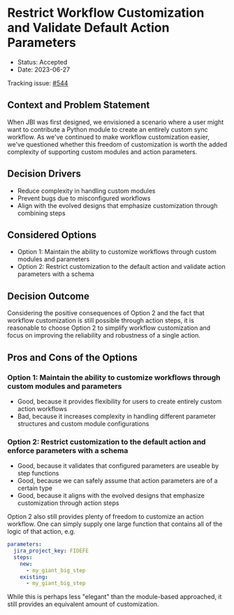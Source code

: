 # Restrict Workflow Customization and Validate Default Action Parameters

- Status: Accepted
- Date: 2023-06-27

Tracking issue: [#544](https://github.com/mozilla/jira-bugzilla-integration/issues/544)

## Context and Problem Statement

When JBI was first designed, we envisioned a scenario where a user might want to contribute a Python module to create an entirely custom sync workflow. As we've continued to make workflow customization easier, we've questioned whether this freedom of customization is worth the added complexity of supporting custom modules and action parameters.

## Decision Drivers

- Reduce complexity in handling custom modules
- Prevent bugs due to misconfigured workflows
- Align with the evolved designs that emphasize customization through combining steps

## Considered Options

- Option 1: Maintain the ability to customize workflows through custom modules and parameters
- Option 2: Restrict customization to the default action and validate action parameters with a schema

## Decision Outcome

Considering the positive consequences of Option 2 and the fact that workflow customization is still possible through action steps, it is reasonable to choose Option 2 to simplify workflow customization and focus on improving the reliability and robustness of a single action.

## Pros and Cons of the Options

### Option 1: Maintain the ability to customize workflows through custom modules and parameters

- Good, because it provides flexibility for users to create entirely custom action workflows
- Bad, because it increases complexity in handling different parameter structures and custom module configurations

### Option 2: Restrict customization to the default action and enforce parameters with a schema

- Good, because it validates that configured parameters are useable by step functions
- Good, because we can safely assume that action parameters are of a certain type
- Good, because it aligns with the evolved designs that emphasize customization through action steps

Option 2 also still provides plenty of freedom to customize an action workflow. One can
simply supply one large function that contains all of the logic of that action, e.g.

```yaml
parameters:
  jira_project_key: FIDEFE
  steps:
    new:
      - my_giant_big_step
    existing:
      - my_giant_big_step
```

While this is perhaps less "elegant" than the module-based approached, it still provides an equivalent amount of customization.
